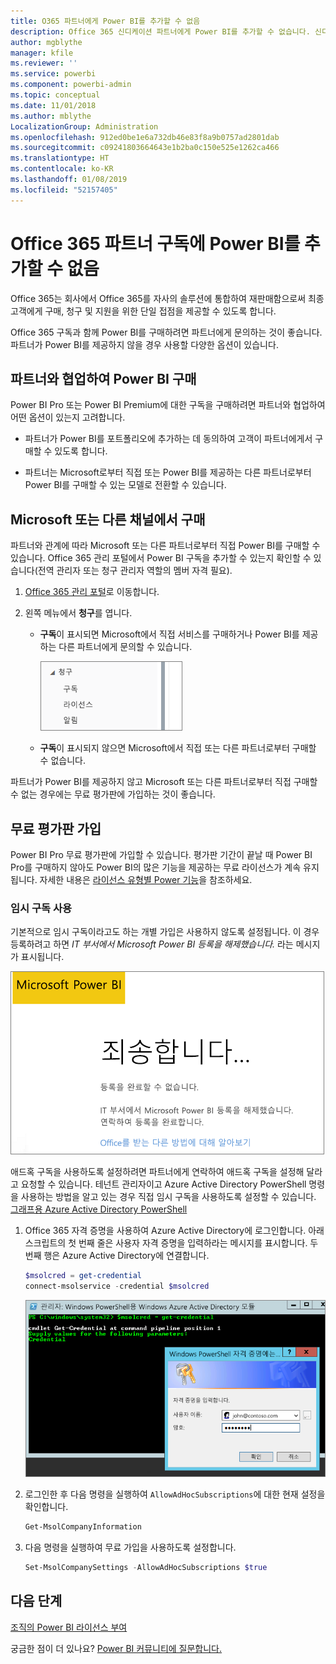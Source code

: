 ```yaml
---
title: O365 파트너에게 Power BI를 추가할 수 없음
description: Office 365 신디케이션 파트너에게 Power BI를 추가할 수 없습니다. 신디케이티드 모델은 Office 365에서 사용하는 구매 모델입니다.
author: mgblythe
manager: kfile
ms.reviewer: ''
ms.service: powerbi
ms.component: powerbi-admin
ms.topic: conceptual
ms.date: 11/01/2018
ms.author: mblythe
LocalizationGroup: Administration
ms.openlocfilehash: 912ed0be1e6a732db46e83f8a9b0757ad2801dab
ms.sourcegitcommit: c09241803664643e1b2ba0c150e525e1262ca466
ms.translationtype: HT
ms.contentlocale: ko-KR
ms.lasthandoff: 01/08/2019
ms.locfileid: "52157405"
---
```

# <a name="unable-to-add-power-bi-to-office-365-partner-subscription"></a>Office 365 파트너 구독에 Power BI를 추가할 수 없음

Office 365는 회사에서 Office 365를 자사의 솔루션에 통합하여 재판매함으로써 최종 고객에게 구매, 청구 및 지원을 위한 단일 접점을 제공할 수 있도록 합니다.

Office 365 구독과 함께 Power BI를 구매하려면 파트너에게 문의하는 것이 좋습니다. 파트너가 Power BI를 제공하지 않을 경우 사용할 다양한 옵션이 있습니다.

## <a name="work-with-your-partner-to-purchase-power-bi"></a>파트너와 협업하여 Power BI 구매

Power BI Pro 또는 Power BI Premium에 대한 구독을 구매하려면 파트너와 협업하여 어떤 옵션이 있는지 고려합니다.

* 파트너가 Power BI를 포트폴리오에 추가하는 데 동의하여 고객이 파트너에게서 구매할 수 있도록 합니다.

* 파트너는 Microsoft로부터 직접 또는 Power BI를 제공하는 다른 파트너로부터 Power BI를 구매할 수 있는 모델로 전환할 수 있습니다.

## <a name="purchase-from-microsoft-or-another-channel"></a>Microsoft 또는 다른 채널에서 구매

파트너와 관계에 따라 Microsoft 또는 다른 파트너로부터 직접 Power BI를 구매할 수 있습니다. Office 365 관리 포털에서 Power BI 구독을 추가할 수 있는지 확인할 수 있습니다(전역 관리자 또는 청구 관리자 역할의 멤버 자격 필요).

1. [Office 365 관리 포털](https://admin.microsoft.com/AdminPortal/Home#/homepage)로 이동합니다.

1. 왼쪽 메뉴에서 **청구**를 엽니다.

    * **구독**이 표시되면 Microsoft에서 직접 서비스를 구매하거나 Power BI를 제공하는 다른 파트너에게 문의할 수 있습니다.

        ![청구 - 구독 포함](media/service-admin-syndication-partner/billingsub.png)

    * **구독**이 표시되지 않으면 Microsoft에서 직접 또는 다른 파트너로부터 구매할 수 없습니다.

파트너가 Power BI를 제공하지 않고 Microsoft 또는 다른 파트너로부터 직접 구매할 수 없는 경우에는 무료 평가판에 가입하는 것이 좋습니다.

## <a name="sign-up-for-a-free-trial"></a>무료 평가판 가입

Power BI Pro 무료 평가판에 가입할 수 있습니다. 평가판 기간이 끝날 때 Power BI Pro를 구매하지 않아도 Power BI의 많은 기능을 제공하는 무료 라이선스가 계속 유지됩니다. 자세한 내용은 [라이선스 유형별 Power 기능](service-features-license-type.md)을 참조하세요.

### <a name="enable-ad-hoc-subscriptions"></a>임시 구독 사용

기본적으로 임시 구독이라고도 하는 개별 가입은 사용하지 않도록 설정됩니다. 이 경우 등록하려고 하면 *IT 부서에서 Microsoft Power BI 등록을 해제했습니다.* 라는 메시지가 표시됩니다.

![죄송합니다 이미지](media/service-admin-syndication-partner/sorry.png)

애드혹 구독을 사용하도록 설정하려면 파트너에게 연락하여 애드혹 구독을 설정해 달라고 요청할 수 있습니다. 테넌트 관리자이고 Azure Active Directory PowerShell 명령을 사용하는 방법을 알고 있는 경우 직접 임시 구독을 사용하도록 설정할 수 있습니다. [그래프용 Azure Active Directory PowerShell](/powershell/azure/active-directory/install-adv2/)

1. Office 365 자격 증명을 사용하여 Azure Active Directory에 로그인합니다. 아래 스크립트의 첫 번째 줄은 사용자 자격 증명을 입력하라는 메시지를 표시합니다. 두 번째 행은 Azure Active Directory에 연결합니다.

    ```powershell
    $msolcred = get-credential
    connect-msolservice -credential $msolcred
    ```

    ![자격 증명 입력](media/service-admin-syndication-partner/aad-signin.png)

1. 로그인한 후 다음 명령을 실행하여 `AllowAdHocSubscriptions`에 대한 현재 설정을 확인합니다.

    ```powershell
    Get-MsolCompanyInformation
    ```

1. 다음 명령을 실행하여 무료 가입을 사용하도록 설정합니다.

    ```powershell
    Set-MsolCompanySettings -AllowAdHocSubscriptions $true
    ```

## <a name="next-steps"></a>다음 단계

[조직의 Power BI 라이선스 부여](service-admin-licensing-organization.md)

궁금한 점이 더 있나요? [Power BI 커뮤니티에 질문합니다.](http://community.powerbi.com/)